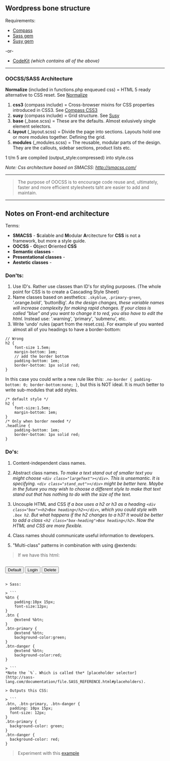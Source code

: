 ## Wordpress bone structure

Requirements: 
+ [Compass](http://compass-style.org/) 
+ [Sass gem](http://rubygems.org/gems/sass) 
+ [Susy gem](http://rubygems.org/search?utf8=%E2%9C%93&query=susy)  

-or-

+ [CodeKit](http://incident57.com/codekit/) *(which contains all of the above)*


------------
### OOCSS/SASS Architecture

**Normalize** (included in functions.php enqueued css) = HTML 5 ready alternative to CSS reset. See [Normalize](http://necolas.github.io/normalize.css/)

1. **css3** (compass include) = Cross-browser mixins for CSS properties introduced in CSS3. See [Compass CSS3](http://compass-style.org/reference/compass/css3/)
2. **susy** (compass include) = Grid structure. See [Susy](http://susy.oddbird.net/guides/#start-basic)
3. **base** (_base.scss) = These are the defaults. Almost exlusively single element selectors.
4. **layout** (_layout.scss) = Divide the page into sections. Layouts hold one or more modules together. Defining the grid. 
5. **modules** (_modules.scss) = The reusable, modular parts of the design. They are the callouts, sidebar sections, product lists etc.

1 t/m 5 are compiled (output_style:compressed) into style.css

*Note: Css architecture based on SMACSS: http://smacss.com/*


------------

> The purpose of OOCSS is to encourage code reuse and, ultimately, faster and more efficient stylesheets taht are easier to add and maintain.

------------


## Notes on Front-end architecture

Terms:
- **SMACSS** - **S**calable and **M**odular **A**rcitecture for **CSS** is not a framework, but more a style guide. 
- **OOCSS** - **O**bject **O**riented **CSS**
- **Semantic classes** - 
- **Presentational classes** -
- **Aestetic classes** - 


### Don'ts:

1. Use ID's. Rather use classes than ID's for styling purposes. (The whole point for CSS is to create a Cascading Style Sheet)
2. Name classes based on aesthetics: `.skyblue`, `.primary-green`, '.orange.bold', 'buttonBig'. 
*As the design changes, these variable names will increase complexity for making rapid changes. If your class is called "blue" and you want to change it to red, you also have to edit the html.* 
Instead use: '.warning', 'primary', 'submenu', etc.
3. Write 'undo' rules (apart from the reset.css). For example uf you wanted almost all of you headings to have a border-bottom:
```
// Wrong
h2 {
	font-size 1.5em;
	margin-bottom: 1em;
	// add the border bottom
	padding-bottom: 1em;
	border-bottom: 1px solid red;
}
```
In this case you could write a new rule like this: `.no-border { padding-bottom: 0; border-bottom:none; }`, but this is NOT ideal. It is much better to write sub-modules that add styles. 
```
/* default style */
h2 {
	font-size:1.5em;
	margin-bottom: 1em;
}
/* Only when border needed */
.headline {
	padding-bottom: 1em;
	border-bottom: 1px solid red;
}
```


### Do's:

1. Content-independent class names.

2. Abstract class names. 
*To make a text stand out of smaller text you might choose `<div class="largeText"></div>`. This is unsemantic. It is specifying. `<div class="stand_out"></div>` might be better here. Maybe in the future you may wish to choose a different style to make that text stand out that has nothing to do with the size of the text.*

3. Uncouple HTML and CSS 
*If a box uses a h2 or h3 as a heading `<div class="box"><h2>Box heading</h2></div>`, which you could style with `.box h2`. But what happens if the h2 changes to a h3? It would be better to add a class `<h2 class="box-heading">Box heading</h2>`. Now the HTML and CSS are more flexible.*

4. Class names should communicate useful information to developers.

5. "Multi-class" patterns in combination with using @extends:

> If we have this html:

> ```
<button class="btn">Default</button>
<button class="btn-primary">Login</button>
<button class="btn-danger">Delete</button>
```

> Sass:

> ```
%btn {
    padding:10px 15px;
    font-size:12px;
}
.btn {
    @extend %btn;
}
.btn-primary {
    @extend %btn;
    background-color:green;
}
.btn-danger {
    @extend %btn;
    background-color:red;
}

> ```
*Note the `%`. Which is called the* [placeholder selector](http://sass-lang.com/documentation/file.SASS_REFERENCE.html#placeholders).

> Outputs this CSS:

> ```
.btn, .btn-primary, .btn-danger {
  padding: 10px 15px;
  font-size: 12px;
}
.btn-primary {
  background-color: green;
}
.btn-danger {
  background-color: red;
}
```
> Experiment with this [example](http://sassmeister.com/gist/7083618)








